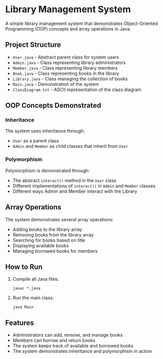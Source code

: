 # Library Management System

A simple library management system that demonstrates Object-Oriented Programming (OOP) concepts and array operations in Java.

## Project Structure

- `User.java` - Abstract parent class for system users
- `Admin.java` - Class representing library administrators
- `Member.java` - Class representing library members
- `Book.java` - Class representing books in the library
- `Library.java` - Class managing the collection of books
- `Main.java` - Demonstration of the system
- `ClassDiagram.txt` - ASCII representation of the class diagram

## OOP Concepts Demonstrated

### Inheritance

The system uses inheritance through:

- `User` as a parent class
- `Admin` and `Member` as child classes that inherit from `User`

### Polymorphism

Polymorphism is demonstrated through:

- The abstract `interact()` method in the `User` class
- Different implementations of `interact()` in `Admin` and `Member` classes
- Different ways Admin and Member interact with the Library

## Array Operations

The system demonstrates several array operations:

- Adding books to the library array
- Removing books from the library array
- Searching for books based on title
- Displaying available books
- Managing borrowed books for members

## How to Run

1. Compile all Java files:

   ```
   javac *.java
   ```

2. Run the main class:
   ```
   java Main
   ```

## Features

- Administrators can add, remove, and manage books
- Members can borrow and return books
- The system keeps track of available and borrowed books
- The system demonstrates inheritance and polymorphism in action
